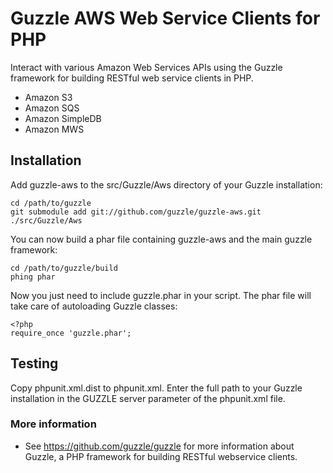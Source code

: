 Guzzle AWS Web Service Clients for PHP
======================================

Interact with various Amazon Web Services APIs using the Guzzle framework for
building RESTful web service clients in PHP.

- Amazon S3
- Amazon SQS
- Amazon SimpleDB
- Amazon MWS

## Installation

Add guzzle-aws to the src/Guzzle/Aws directory of your Guzzle
installation:

    cd /path/to/guzzle
    git submodule add git://github.com/guzzle/guzzle-aws.git ./src/Guzzle/Aws

You can now build a phar file containing guzzle-aws and the main guzzle framework:

    cd /path/to/guzzle/build
    phing phar

Now you just need to include guzzle.phar in your script.  The phar file
will take care of autoloading Guzzle classes:

    <?php
    require_once 'guzzle.phar';

## Testing

Copy phpunit.xml.dist to phpunit.xml.  Enter the full path to your Guzzle installation in the GUZZLE server parameter of the phpunit.xml file.

### More information

- See https://github.com/guzzle/guzzle for more information about Guzzle, a PHP framework for building RESTful webservice clients.